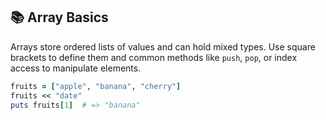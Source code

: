 ## 📚 Array Basics
Arrays store ordered lists of values and can hold mixed types. Use square brackets to define them and common methods like `push`, `pop`, or index access to manipulate elements.

```ruby
fruits = ["apple", "banana", "cherry"]
fruits << "date"
puts fruits[1]  # => "banana"
```